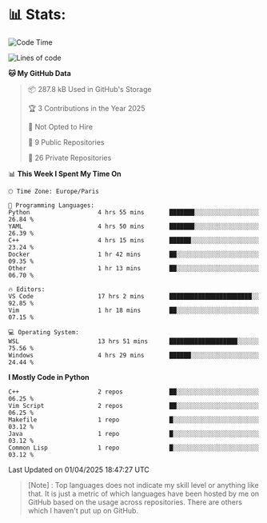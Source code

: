 

<h1>📊 Stats:</h1>

<!--START_SECTION:waka-->
![Code Time](http://img.shields.io/badge/Code%20Time-845%20hrs%206%20mins-blue)

![Lines of code](https://img.shields.io/badge/From%20Hello%20World%20I%27ve%20Written-6.6%20million%20lines%20of%20code-blue)

**🐱 My GitHub Data** 

> 📦 287.8 kB Used in GitHub's Storage 
 > 
> 🏆 3 Contributions in the Year 2025
 > 
> 🚫 Not Opted to Hire
 > 
> 📜 9 Public Repositories 
 > 
> 🔑 26 Private Repositories 
 > 
📊 **This Week I Spent My Time On** 

```text
🕑︎ Time Zone: Europe/Paris

💬 Programming Languages: 
Python                   4 hrs 55 mins       ███████░░░░░░░░░░░░░░░░░░   26.84 % 
YAML                     4 hrs 50 mins       ███████░░░░░░░░░░░░░░░░░░   26.39 % 
C++                      4 hrs 15 mins       ██████░░░░░░░░░░░░░░░░░░░   23.24 % 
Docker                   1 hr 42 mins        ██░░░░░░░░░░░░░░░░░░░░░░░   09.35 % 
Other                    1 hr 13 mins        ██░░░░░░░░░░░░░░░░░░░░░░░   06.70 % 

🔥 Editors: 
VS Code                  17 hrs 2 mins       ███████████████████████░░   92.85 % 
Vim                      1 hr 18 mins        ██░░░░░░░░░░░░░░░░░░░░░░░   07.15 % 

💻 Operating System: 
WSL                      13 hrs 51 mins      ███████████████████░░░░░░   75.56 % 
Windows                  4 hrs 29 mins       ██████░░░░░░░░░░░░░░░░░░░   24.44 % 
```

**I Mostly Code in Python** 

```text
C++                      2 repos             ██░░░░░░░░░░░░░░░░░░░░░░░   06.25 % 
Vim Script               2 repos             ██░░░░░░░░░░░░░░░░░░░░░░░   06.25 % 
Makefile                 1 repo              █░░░░░░░░░░░░░░░░░░░░░░░░   03.12 % 
Java                     1 repo              █░░░░░░░░░░░░░░░░░░░░░░░░   03.12 % 
Common Lisp              1 repo              █░░░░░░░░░░░░░░░░░░░░░░░░   03.12 % 
```




 Last Updated on 01/04/2025 18:47:27 UTC
<!--END_SECTION:waka-->

 > [Note] : Top languages does not indicate my skill level or anything like that. It is just a metric of which languages have been hosted by me on GitHub based on the usage across repositories. There are others which I haven't put up on GitHub.</span>
